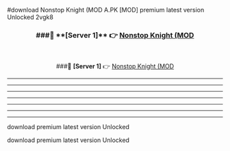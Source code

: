 #download Nonstop Knight (MOD A.PK [MOD] premium latest version Unlocked 2vgk8 



<div align="center">
<h3>###🔹 **[Server 1]** 👉 <a href="https://download1apk.web.app/">Nonstop Knight (MOD</a></h3><br>


###🔹 **[Server 1]** 👉 <a href="https://download1apk.web.app/">Nonstop Knight (MOD</a></h3>
</div>



----------------------------------------------------------

----------------------------------------------------------

----------------------------------------------------------

----------------------------------------------------------

----------------------------------------------------------

----------------------------------------------------------

----------------------------------------------------------

download premium latest version Unlocked

download premium latest version Unlocked

